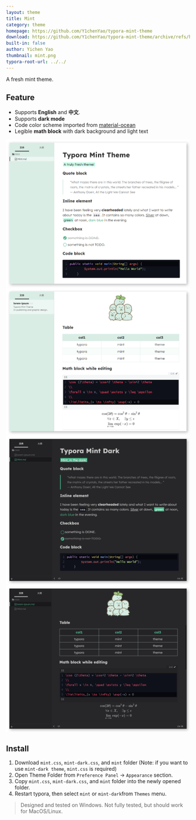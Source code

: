 ```yaml
---
layout: theme
title: Mint
category: theme
homepage: https://github.com/Y1chenYao/typora-mint-theme
download: https://github.com/Y1chenYao/typora-mint-theme/archive/refs/heads/master.zip
built-in: false
author: Yichen Yao
thumbnail: mint.png
typora-root-url: ../../
---
```


A fresh mint theme.

## Feature

- Supports **English** and **中文**.
- Supports **dark mode**
- Code color scheme imported from [material-ocean](https://codemirror.net/theme/material-ocean.css)
- Legible **math block** with dark background and light text

![mint1](/media/theme/mint/image1.png)
![mint2](/media/theme/mint/image2.png)
![mint3](/media/theme/mint/image3.png)
![mint4](/media/theme/mint/image4.png)

## Install

1. Download `mint.css`,  `mint-dark.css`, and `mint` folder 
    (Note: if you want to use `mint-dark theme`, `mint.css` is required)
2. Open Theme Folder from `Preference Panel` → `Appearance` section.
3. Copy `mint.css`,  `mint-dark.css`, and `mint` folder into the newly opened folder.
4. Restart typora, then select `mint` or `mint-dark`from `Themes` menu.

> Designed and tested on Windows. Not fully tested, but should work for MacOS/Linux.
